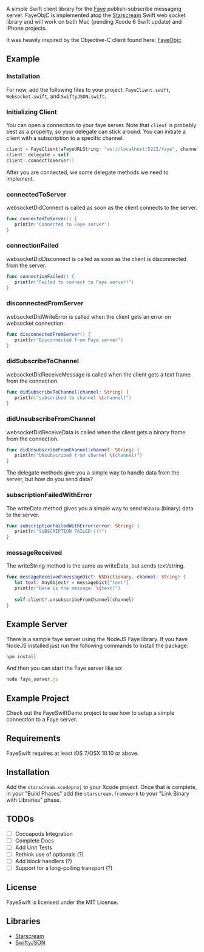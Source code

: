 
A simple Swift client library for the [Faye](http://faye.jcoglan.com/) publish-subscribe messaging server. FayeObjC is implemented atop the [Starscream](https://github.com/daltoniam/starscream) Swift web socket library and will work on both Mac (pending Xcode 6 Swift update) and iPhone projects.

It was heavily inspired by the Objective-C client found here: [FayeObjc](https://github.com/pcrawfor/FayeObjC)

## Example

### Installation

For now, add the following files to your project: `FayeClient.swift`, `Websocket.swift`, and `SwiftyJSON.swift`.

### Initializing Client

You can open a connection to your faye server. Note that `client` is probably best as a property, so your delegate can stick around. You can initiate a client with a subscription to a specific channel.

```swift
client = FayeClient(aFayeURLString: "ws://localhost:5222/faye", channel: "/cool")
client!.delegate = self
client!.connectToServer()
```

After you are connected, we some delegate methods we need to implement.

### connectedToServer

websocketDidConnect is called as soon as the client connects to the server.

```swift
func connectedToServer() {
   println("Connected to Faye server")
}
```

### connectionFailed

websocketDidDisconnect is called as soon as the client is disconnected from the server.

```swift
func connectionFailed() {
   println("Failed to connect to Faye server!")
}
```

### disconnectedFromServer

websocketDidWriteError is called when the client gets an error on websocket connection.

```swift
func disconnectedFromServer() {
   println("Disconnected from Faye server")
}
```

### didSubscribeToChannel

websocketDidReceiveMessage is called when the client gets a text frame from the connection.

```swift
func didSubscribeToChannel(channel: String) {
   println("subscribed to channel \(channel)")
}
```

### didUnsubscribeFromChannel

websocketDidReceiveData is called when the client gets a binary frame from the connection.

```swift
func didUnsubscribeFromChannel(channel: String) {
   println("UNsubscribed from channel \(channel)")
}
```

The delegate methods give you a simple way to handle data from the server, but how do you send data?

### subscriptionFailedWithError

The writeData method gives you a simple way to send `NSData` (binary) data to the server.

```swift
func subscriptionFailedWithError(error: String) {
   println("SUBSCRIPTION FAILED!!!!")
}
```

### messageReceived

The writeString method is the same as writeData, but sends text/string.

```swift
func messageReceived(messageDict: NSDictionary, channel: String) {
   let text: AnyObject? = messageDict["text"]
   println("Here is the message: \(text)")
   
   self.client?.unsubscribeFromChannel(channel)
}
```

## Example Server

There is a sample faye server using the NodeJS Faye library. If you have NodeJS installed just run the following commands to install the package:

```javascript
npm install
```

And then you can start the Faye server like so:

```javascript
node faye_server.js
```
## Example Project

Check out the FayeSwiftDemo project to see how to setup a simple connection to a Faye server.

## Requirements

FayeSwift requires at least iOS 7/OSX 10.10 or above.

## Installation

Add the `starscream.xcodeproj` to your Xcode project. Once that is complete, in your "Build Phases" add the `starscream.framework` to your "Link Binary with Libraries" phase.

## TODOs

- [ ] Cocoapods Integration
- [ ] Complete Docs
- [ ] Add Unit Tests
- [ ] Rethink use of optionals (?)
- [ ] Add block handlers (?)
- [ ] Support for a long-polling transport (?)

## License

FayeSwift is licensed under the MIT License.

## Libraries

* [Starscream](https://github.com/daltoniam)
* [SwiftyJSON](https://github.com/SwiftyJSON/SwiftyJSON)